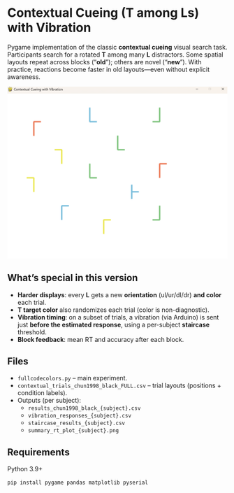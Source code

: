 # Contextual Cueing (T among Ls) with Vibration

Pygame implementation of the classic **contextual cueing** visual search task.  
Participants search for a rotated **T** among many **L** distractors. Some spatial layouts repeat across blocks (“**old**”); others are novel (“**new**”). With practice, reactions become faster in old layouts—even without explicit awareness.

![Example stimulus](stimulus.png)

## What’s special in this version
- **Harder displays**: every **L** gets a new **orientation** (ul/ur/dl/dr) **and color** each trial.
- **T target color** also randomizes each trial (color is non-diagnostic).
- **Vibration timing**: on a subset of trials, a vibration (via Arduino) is sent just **before the estimated response**, using a per-subject **staircase** threshold.
- **Block feedback**: mean RT and accuracy after each block.

## Files
- `fullcodecolors.py` – main experiment.
- `contextual_trials_chun1998_black_FULL.csv` – trial layouts (positions + condition labels).
- Outputs (per subject):
  - `results_chun1998_black_{subject}.csv`
  - `vibration_responses_{subject}.csv`
  - `staircase_results_{subject}.csv`
  - `summary_rt_plot_{subject}.png`

## Requirements
Python 3.9+  
```bash
pip install pygame pandas matplotlib pyserial
